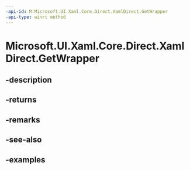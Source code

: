 ```yaml
---
-api-id: M:Microsoft.UI.Xaml.Core.Direct.XamlDirect.GetWrapper
-api-type: winrt method
---
```


# Microsoft.UI.Xaml.Core.Direct.XamlDirect.GetWrapper

<!--
public static Microsoft.UI.Xaml.Core.Direct.IXamlDirect GetWrapper ();
-->

## -description

## -returns

## -remarks

## -see-also

## -examples

